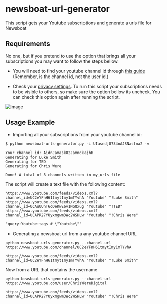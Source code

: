 # newsboat-url-generator
This script gets your Youtube subscriptions and generate a urls file for Newsboat

## Requirements
No one, but if you pretend to use the option that brings all your subscriptions you may want to follow the steps bellow.

* You will need to find your youtube channel id through [this guide](https://support.google.com/youtube/answer/3250431?hl=en)
(Remember, is the channel id, not the user id.)

* Check your [privacy settings](https://www.youtube.com/account_privacy). To run this script your subscriptions needs to be visible to others, so make sure the option bellow its uncheck. You can check this option again after running the script.

![image](https://i.imgur.com/B30d1Ad.jpg)  

## Usage Example

* Importing all your subscriptions from your youtube channel id:

```
$ python newsboat-urls-generator.py -i UIasndj8734nAJSNasfna2 -v

Your channel id: AidnJamask82JamndkajhH 
Generating for Luke Smith
Generating for TED
Generating for Chris Were

Done! A total of 3 channels written in my_urls file
```

The script will create a text file with the following content:

```
https://www.youtube.com/feeds/videos.xml?channel_id=UC2eYFnH61tmytImy1mTYvhA "Youtube" "!Luke Smith"
https://www.youtube.com/feeds/videos.xml?channel_id=UCAuUUnT6oDeKwE6v1NGQxug "Youtube" "!TED"
https://www.youtube.com/feeds/videos.xml?channel_id=UCAPR27YUyxmgwm3Wc2WSHLw "Youtube" "!Chris Were"

"query:Youtube:tags # \"Youtube\""

```

* Generating a newsboat url from a any youtube channel URL

```
python newsboat-urls-generator.py --channel-url https://www.youtube.com/channel/UC2eYFnH61tmytImy1mTYvhA

https://www.youtube.com/feeds/videos.xml?channel_id=UC2eYFnH61tmytImy1mTYvhA "Youtube" "!Luke Smith"
```

Now from a URL that contains the username

```
python bewsboat-urls-generator.py --channel-url https://www.youtube.com/user/ChrisWereDigital

https://www.youtube.com/feeds/videos.xml?channel_id=UCAPR27YUyxmgwm3Wc2WSHLw "Youtube" "!Chris Were"
```




```




